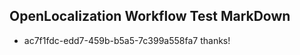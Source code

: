 ## OpenLocalization Workflow Test MarkDown
* ac7f1fdc-edd7-459b-b5a5-7c399a558fa7 thanks!

<!--HONumber=Jul16_HO2-->


